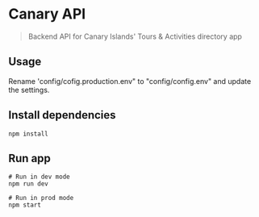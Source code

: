 # Canary API

> Backend API for Canary Islands' Tours & Activities directory app

## Usage

Rename 'config/cofig.production.env" to "config/config.env" and update the settings.

## Install dependencies
```
npm install
```

## Run app
```
# Run in dev mode
npm run dev

# Run in prod mode
npm start
```
